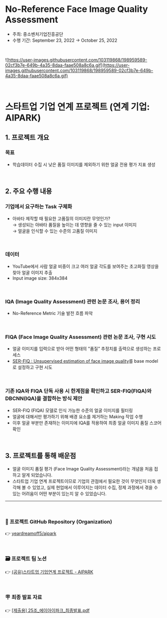 # No-Reference Face Image Quality Assessment

- 주최: 중소벤처기업진흥공단
- 수행 기간: September 23, 2022 → October 25, 2022

<br>

![https://user-images.githubusercontent.com/103119868/198959589-02cf3b7e-649b-4a35-8daa-faae508a8c6a.gif](https://user-images.githubusercontent.com/103119868/198959589-02cf3b7e-649b-4a35-8daa-faae508a8c6a.gif)

<br>

# 스타트업 기업 연계 프로젝트 (연계 기업: AIPARK)

## 1. 프로젝트 개요

### 목표
- 학습데이터 수집 시 낮은 품질 이미지를 제외하기 위한 얼굴 전용 평가 지표 생성

<br>

## 2. 주요 수행 내용

### 기업에서 요구하는 Task 구체화
- 아바타 제작할 때 필요한 고품질의 이미지란 무엇인가?   
    → 생성되는 아바타 품질을 높이는 데 영향을 줄 수 있는 input 이미지  
    → 얼굴을 인식할 수 있는 수준의 고품질 이미지
<br>

### 데이터

- YouTube에서 사람 얼굴 비중이 크고 여러 얼굴 각도를 보여주는 초고화질 영상을 찾아 얼굴 이미지 추출
- Input image size: 384x384

<br>

### IQA (Image Quality Assessment) 관련 논문 조사, 용어 정리
- No-Reference Metric 기술 발전 흐름 파악

<br>

### FIQA (Face Image Quality Assessment) 관련 논문 조사, 구현 시도
- 얼굴 이미지를 입력으로 받아 어떤 형태의 "품질” 추정치를 출력으로 생성하는 프로세스
- [SER-FIQ : Unsupervised estimation of face image quality](https://arxiv.org/abs/2003.09373)를 base model로 설정하고 구현 시도

<br>

### 기존 IQA와 FIQA 단독 사용 시 한계점을 확인하고 SER-FIQ(FIQA)와 DBCNN(IQA)을 결합하는 방식 제안
- SER-FIQ (FIQA) 모델로 인식 가능한 수준의 얼굴 이미지를 필터링
- 얼굴에 대해서만 평가하기 위해 배경 요소를 제거하는 Making 작업 수행
- 이후 얼굴 부분만 존재하는 이미지에 IQA를 적용하여 최종 얼굴 이미지 품질 스코어 확인

<br>

## 3. 프로젝트를 통해 배운점

- 얼굴 이미지 품질 평가 (Face Image Quality Assessment)라는 개념을 처음 접하고 알게 되었습니다.
- 스타트업 기업 연계 프로젝트이므로 기업의 관점에서 필요한 것이 무엇인지 더욱 생각해 볼 수 있었고, 실제 현업에서 이루어지는 데이터 수집, 정제 과정에서 겪을 수 있는 어려움이 어떤 부분이 있는지 알 수 있었습니다.

---
<br>

### 🪩 프로젝트 GitHub Repository (Organization)
👉 [yeardreamoff5/aipark](https://github.com/yeardreamoff5/aipark)

<br>

### 🗃️ 프로젝트 팀 노션 
👉 [(공유)스타트업 기업연계 프로젝트 - AIPARK](https://www.notion.so/AIPARK-c62dd9ad14534fb791992701a56143b2)

<br>

### 🪧 최종 발표 자료
👉 [[제출용] 25조_에이아이파크_최종발표.pdf]()

